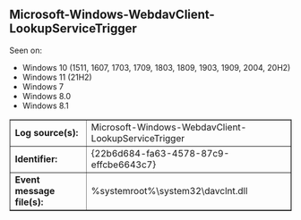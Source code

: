 ## Microsoft-Windows-WebdavClient-LookupServiceTrigger

Seen on:
* Windows 10 (1511, 1607, 1703, 1709, 1803, 1809, 1903, 1909, 2004, 20H2)
* Windows 11 (21H2)
* Windows 7
* Windows 8.0
* Windows 8.1

<table border="1" class="docutils">
  <tbody>
    <tr>
      <td><b>Log source(s):</b></td>
      <td>Microsoft-Windows-WebdavClient-LookupServiceTrigger</td>
    </tr>
    <tr>
      <td><b>Identifier:</b></td>
      <td>{22b6d684-fa63-4578-87c9-effcbe6643c7}</td>
    </tr>
    <tr>
      <td><b>Event message file(s):</b></td>
      <td>%systemroot%\system32\davclnt.dll</td>
    </tr>
  </tbody>
</table>

&nbsp;

